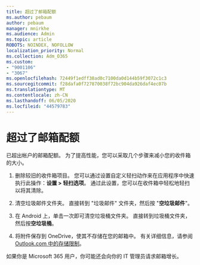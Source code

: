 ```yaml
---
title: 超过了邮箱配额
ms.author: pebaum
author: pebaum
manager: mnirkhe
ms.audience: Admin
ms.topic: article
ROBOTS: NOINDEX, NOFOLLOW
localization_priority: Normal
ms.collection: Adm_O365
ms.custom:
- "9001106"
- "3067"
ms.openlocfilehash: 72449f1edff38ad0c7100da0d144b59f3072c1c3
ms.sourcegitcommit: f28dafa0f727870038f72bc904da926daf4ec07b
ms.translationtype: MT
ms.contentlocale: zh-CN
ms.lasthandoff: 06/05/2020
ms.locfileid: "44579783"
---
```

# <a name="mailbox-quota-exceeded"></a>超过了邮箱配额

已超出帐户的邮箱配额。 为了提高性能，您可以采取几个步骤来减小您的收件箱的大小。

1. 删除较旧的收件箱项目。 您可以通过设置自定义轻扫动作来在应用程序中快速执行此操作：**设置 > 轻扫选项**。 通过此设置，您可以在收件箱中轻松地轻扫以将其清除。

2. 清空垃圾邮件文件夹。 直接转到 "垃圾邮件" 文件夹，然后按 "**空垃圾邮件**"。

3. 在 Android 上，单击一次即可清空垃圾桶文件夹。 直接转到垃圾桶文件夹，然后按**空垃圾桶**。 

4. 将附件保存到 OneDrive，使其不存储在您的邮箱中。 有关详细信息，请参阅[Outlook.com 中的存储限制](https://support.office.com/article/storage-limits-in-outlook-com-7ac99134-69e5-4619-ac0b-2d313bba5e9e)。 

如果你是 Microsoft 365 用户，你可能还会向你的 IT 管理员请求邮箱增长。